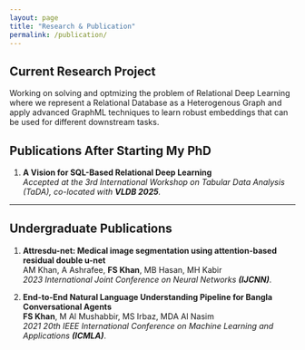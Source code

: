 ```yaml
---
layout: page
title: "Research & Publication"
permalink: /publication/
---
```


## Current Research Project

Working on solving and optmizing the problem of Relational Deep Learning where we represent a Relational Database as a Heterogenous Graph and apply advanced GraphML techniques to learn robust embeddings that can be used for different downstream tasks. 

## Publications After Starting My PhD

1. **A Vision for SQL-Based Relational Deep Learning**  
   *Accepted at the 3rd International Workshop on Tabular Data Analysis (TaDA), co-located with **VLDB 2025**.*

---

## Undergraduate Publications

1. **Attresdu-net: Medical image segmentation using attention-based residual double u-net**  
   AM Khan, A Ashrafee, **FS Khan**, MB Hasan, MH Kabir  
   *2023 International Joint Conference on Neural Networks **(IJCNN)***.

2. **End-to-End Natural Language Understanding Pipeline for Bangla Conversational Agents**  
   **FS Khan**, M Al Mushabbir, MS Irbaz, MDA Al Nasim  
   *2021 20th IEEE International Conference on Machine Learning and Applications **(ICMLA)***.



